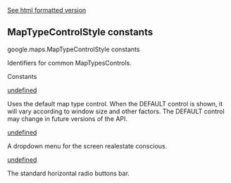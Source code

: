 [See html formatted version](https://huasofoundries.github.io/google-maps-documentation/MapTypeControlStyle.html)

MapTypeControlStyle constants
-----------------------------

google.maps.MapTypeControlStyle constants

Identifiers for common MapTypesControls.

Constants

[undefined](#MapTypeControlStyle.DEFAULT)

Uses the default map type control. When the DEFAULT control is shown, it will vary according to window size and other factors. The DEFAULT control may change in future versions of the API.

[undefined](#MapTypeControlStyle.DROPDOWN_MENU)

A dropdown menu for the screen realestate conscious.

[undefined](#MapTypeControlStyle.HORIZONTAL_BAR)

The standard horizontal radio buttons bar.